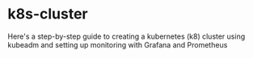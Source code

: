 # k8s-cluster
Here's a step-by-step guide to creating a kubernetes (k8) cluster using kubeadm and setting up monitoring with Grafana and Prometheus

